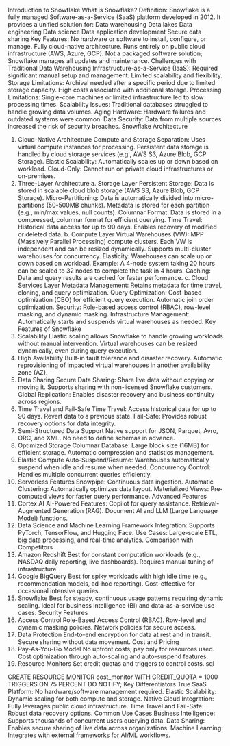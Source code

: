Introduction to Snowflake
What is Snowflake?
Definition: Snowflake is a fully managed Software-as-a-Service (SaaS) platform developed in 2012. It provides a unified solution for:
Data warehousing
Data lakes
Data engineering
Data science
Data application development
Secure data sharing
Key Features:
No hardware or software to install, configure, or manage.
Fully cloud-native architecture.
Runs entirely on public cloud infrastructure (AWS, Azure, GCP).
Not a packaged software solution; Snowflake manages all updates and maintenance.
Challenges with Traditional Data Warehousing
Infrastructure-as-a-Service (IaaS):
Required significant manual setup and management.
Limited scalability and flexibility.
Storage Limitations:
Archival needed after a specific period due to limited storage capacity.
High costs associated with additional storage.
Processing Limitations:
Single-core machines or limited infrastructure led to slow processing times.
Scalability Issues:
Traditional databases struggled to handle growing data volumes.
Aging Hardware:
Hardware failures and outdated systems were common.
Data Security:
Data from multiple sources increased the risk of security breaches.
Snowflake Architecture
1. Cloud-Native Architecture
Compute and Storage Separation:
Uses virtual compute instances for processing.
Persistent data storage is handled by cloud storage services (e.g., AWS S3, Azure Blob, GCP Storage).
Elastic Scalability:
Automatically scales up or down based on workload.
Cloud-Only:
Cannot run on private cloud infrastructures or on-premises.
2. Three-Layer Architecture
a. Storage Layer
Persistent Storage:
Data is stored in scalable cloud blob storage (AWS S3, Azure Blob, GCP Storage).
Micro-Partitioning:
Data is automatically divided into micro-partitions (50-500MB chunks).
Metadata is stored for each partition (e.g., min/max values, null counts).
Columnar Format:
Data is stored in a compressed, columnar format for efficient querying.
Time Travel:
Historical data access for up to 90 days.
Enables recovery of modified or deleted data.
b. Compute Layer
Virtual Warehouses (VW):
MPP (Massively Parallel Processing) compute clusters.
Each VW is independent and can be resized dynamically.
Supports multi-cluster warehouses for concurrency.
Elasticity:
Warehouses can scale up or down based on workload.
Example: A 4-node system taking 20 hours can be scaled to 32 nodes to complete the task in 4 hours.
Caching:
Data and query results are cached for faster performance.
c. Cloud Services Layer
Metadata Management:
Retains metadata for time travel, cloning, and query optimization.
Query Optimization:
Cost-based optimization (CBO) for efficient query execution.
Automatic join order optimization.
Security:
Role-based access control (RBAC), row-level masking, and dynamic masking.
Infrastructure Management:
Automatically starts and suspends virtual warehouses as needed.
Key Features of Snowflake
1. Scalability
Elastic scaling allows Snowflake to handle growing workloads without manual intervention.
Virtual warehouses can be resized dynamically, even during query execution.
2. High Availability
Built-in fault tolerance and disaster recovery.
Automatic reprovisioning of impacted virtual warehouses in another availability zone (AZ).
3. Data Sharing
Secure Data Sharing:
Share live data without copying or moving it.
Supports sharing with non-licensed Snowflake customers.
Global Replication:
Enables disaster recovery and business continuity across regions.
4. Time Travel and Fail-Safe
Time Travel:
Access historical data for up to 90 days.
Revert data to a previous state.
Fail-Safe:
Provides robust recovery options for data integrity.
5. Semi-Structured Data Support
Native support for JSON, Parquet, Avro, ORC, and XML.
No need to define schemas in advance.
6. Optimized Storage
Columnar Database:
Large block size (16MB) for efficient storage.
Automatic compression and statistics management.
7. Elastic Compute
Auto-Suspend/Resume:
Warehouses automatically suspend when idle and resume when needed.
Concurrency Control:
Handles multiple concurrent queries efficiently.
8. Serverless Features
Snowpipe:
Continuous data ingestion.
Automatic Clustering:
Automatically optimizes data layout.
Materialized Views:
Pre-computed views for faster query performance.
Advanced Features
1. Cortex AI
AI-Powered Features:
Copilot for query assistance.
Retrieval-Augmented Generation (RAG).
Document AI and LLM (Large Language Model) functions.
2. Data Science and Machine Learning
Framework Integration:
Supports PyTorch, TensorFlow, and Hugging Face.
Use Cases:
Large-scale ETL, big data processing, and real-time analytics.
Comparison with Competitors
1. Amazon Redshift
Best for constant computation workloads (e.g., NASDAQ daily reporting, live dashboards).
Requires manual tuning of infrastructure.
2. Google BigQuery
Best for spiky workloads with high idle time (e.g., recommendation models, ad-hoc reporting).
Cost-effective for occasional intensive queries.
3. Snowflake
Best for steady, continuous usage patterns requiring dynamic scaling.
Ideal for business intelligence (BI) and data-as-a-service use cases.
Security Features
1. Access Control
Role-Based Access Control (RBAC).
Row-level and dynamic masking policies.
Network policies for secure access.
2. Data Protection
End-to-end encryption for data at rest and in transit.
Secure sharing without data movement.
Cost and Pricing
1. Pay-As-You-Go Model
No upfront costs; pay only for resources used.
Cost optimization through auto-scaling and auto-suspend features.
2. Resource Monitors
Set credit quotas and triggers to control costs.
sql


CREATE RESOURCE MONITOR cost_monitor
  WITH CREDIT_QUOTA = 1000
  TRIGGERS ON 75 PERCENT DO NOTIFY;
Key Differentiators
True SaaS Platform:
No hardware/software management required.
Elastic Scalability:
Dynamic scaling for both compute and storage.
Native Cloud Integration:
Fully leverages public cloud infrastructure.
Time Travel and Fail-Safe:
Robust data recovery options.
Common Use Cases
Business Intelligence:
Supports thousands of concurrent users querying data.
Data Sharing:
Enables secure sharing of live data across organizations.
Machine Learning:
Integrates with external frameworks for AI/ML workflows.
